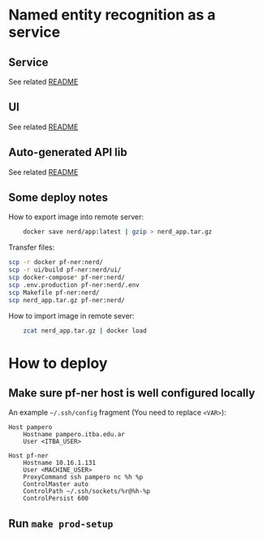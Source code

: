 # Named entity recognition as a service

## Service

See related [README](app/README.md)

## UI

See related [README](ui/README.md)

## Auto-generated API lib

See related [README](apilib/README.md)

## Some deploy notes

How to export image into remote server:
```sh
    docker save nerd/app:latest | gzip > nerd_app.tar.gz
```

Transfer files:
```sh
scp -r docker pf-ner:nerd/
scp -r ui/build pf-ner:nerd/ui/
scp docker-compose* pf-ner:nerd/
scp .env.production pf-ner:nerd/.env
scp Makefile pf-ner:nerd/
scp nerd_app.tar.gz pf-ner:nerd/
```

How to import image in remote sever:
```sh
    zcat nerd_app.tar.gz | docker load
```

# How to deploy


## Make sure pf-ner host is well configured locally
An example `~/.ssh/config` fragment (You need to replace `<VAR>`):

```ssh
Host pampero
    Hostname pampero.itba.edu.ar
    User <ITBA_USER>

Host pf-ner
    Hostname 10.16.1.131
    User <MACHINE_USER>
    ProxyCommand ssh pampero nc %h %p
    ControlMaster auto
    ControlPath ~/.ssh/sockets/%r@%h-%p
    ControlPersist 600
```
## Run `make prod-setup`
